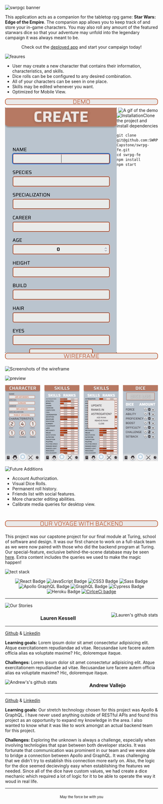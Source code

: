 ![swrpgc banner](https://user-images.githubusercontent.com/17935770/131261369-477cff64-39e5-462a-81bf-3f55944e512e.png)


This application acts as a companion for the tabletop rpg game: **Star Wars: Edge of the Empire**. The companion app allows you to keep track of and store your in-game characters. You may also roll any amount of the featured starwars dice so that your adventure may unfold into the legendary campaign it was always meant to be. 

<div align='center'>

 Check out the [deployed app](https://swrpg-companion.herokuapp.com/home) and start your campaign today! 
 
 </div>

![feaures](https://user-images.githubusercontent.com/17935770/131262008-e0fb73fa-3967-41bb-852d-6fd1f71b45a7.png)

 - User may create a new character that contains their information, characteristics, and skills.
 - Dice rolls can be be configured to any desired combination.
 - All of your characters can be seen in one place.
 - Skills may be edited whenever you want.
 - Optimized for Mobile View.
 

<img alt="demo-header" src="./src/assets/readme/demo.png">

 <img align='left' alt="A gif of the creation flow" src="./src/assets/readme/creation-gif.gif"> 
 
 <img align='right' alt="A gif of the demo" src="./src/assets/readme/app-demo-gif.gif"> 

![Installation](https://user-images.githubusercontent.com/17935770/131262041-39ba027b-0d4e-44a6-b599-8f1543ae5c6c.png)Clone the project and install dependencies

```szh 
git clone git@github.com:SWRPG-Capstone/swrpg-fe.git
cd swrpg-fe
npm install 
npm start
```

<img alt="wireframe header" src="./src/assets/readme/wireframe.png">


![Screenshots of the wireframe](./src/assets/readme/original.png)

![preview](https://user-images.githubusercontent.com/17935770/131262055-e0e0afc1-09f9-4730-9f02-8cd4d7a2be09.png)

![Screenshots of the actual demo](./src/assets/readme/actual.png)


![Future Additions](https://user-images.githubusercontent.com/17935770/131262136-88628fd2-2b64-41d9-ae44-8f8f32bd03e0.png)

- Account Authorization.
- Visual Dice Rolls.
- Permanent roll history.
- Friends list with social features. 
- More character editing abilities.
- Calibrate media queries for desktop view.

<br>

![Our voyage with backend](./src/assets/readme/backend-header.png)

This project was our capstone project for our final module at Turing, school of software and design. It was our first chance to work on a full-stack team as we were now paired with those who did the backend program at Turing. Our special-feature, exclusive behind-the-scene database may be seen [here](https://github.com/SWRPG-Capstone/swrpg-be). Extra content includes the queries we used to make the magic happen!

![tect stack](https://user-images.githubusercontent.com/17935770/131262694-59d17a22-b9e8-4396-b130-cd33d7754e0f.png)

<div align="center">  
<img src="https://img.shields.io/badge/React-61DAFB?logo=react&logoColor=000&style=flat-square" alt="React Badge">
<img src="https://img.shields.io/badge/JavaScript-F7DF1E?logo=javascript&logoColor=000&style=flat-square" alt="JavaScript Badge">
<img src="https://img.shields.io/badge/CSS3-1572B6?logo=css3&logoColor=fff&style=flat-square" alt="CSS3 Badge">
<img src="https://img.shields.io/badge/Sass-C69?logo=sass&logoColor=fff&style=flat-square" alt="Sass Badge"> 
<img src="https://img.shields.io/badge/Apollo%20GraphQL-311C87?logo=apollographql&logoColor=fff&style=flat-square" alt="Apollo GraphQL Badge">
<img src="https://img.shields.io/badge/GraphQL-E434AA?logo=graphql&logoColor=fff&style=flat-square" alt="GraphQL Badge"> 
<img src="https://img.shields.io/badge/Cypress-17202C?logo=cypress&logoColor=fff&style=flat-square" alt="Cypress Badge"> 
<img src="https://img.shields.io/badge/Heroku-430098?logo=heroku&logoColor=fff&style=flat-square" alt="Heroku Badge"> 
<a href="https://circleci.com/gh/SWRPG-Capstone/swrpg-fe/tree/main"><img alt="CirlceCi badge" src="https://circleci.com/gh/SWRPG-Capstone/swrpg-fe/tree/main.svg?style=svg"></a>
</div> 

---

![Our Stories](https://user-images.githubusercontent.com/17935770/131262209-52b60891-6ae5-4546-ae3e-72f9230de3ce.png)


<img align='right' alt="Lauren's github stats" src="https://github-readme-stats.vercel.app/api?username=LKessell&hide=stars&show_icons=true&theme=cobalt">

### <div align=center> **Lauren Kessell** </div>

---

[Github](https://www.github.com/LKessell)
&
[Linkedin](https://www.linkedin.com/in/lauren-kessell/)



**Learning goals:**  Lorem ipsum dolor sit amet consectetur adipisicing elit. Atque exercitationem repudiandae ad vitae. Recusandae iure facere autem officia alias ea voluptate maxime? Hic, doloremque itaque.

**Challenges:** Lorem ipsum dolor sit amet consectetur adipisicing elit. Atque exercitationem repudiandae ad vitae. Recusandae iure facere autem officia alias ea voluptate maxime? Hic, doloremque itaque.


<img align='left' alt="Andrew's's github stats" src="https://github-readme-stats.vercel.app/api?username=andrewvallejo&hide=stars&show_icons=true&theme=ayu-mirage"> 

### <div align=center> **Andrew Vallejo** </div>

---

[Github](https://www.github.com/andrewvallejo)
&
[Linkedin](https://www.linkedin.com/in/andrewvallejo/)

**Learning goals:** Our stretch technology chosen for this project was Apollo & GraphQL. I have never used anything outside of RESTful APIs and found this project as an opportunity to expand my knowledge in the area. I also wanted to know what it was like to work amongst an actual backend team for this project.

**Challenges:** Exploring the unknown is always a challenge, especially when involving technlogies that span between both developer stacks. It was fortunate that communication was prominent in our team and we were able to bridge a connection between Apollo and GraphQL. It was challenging that we didn't try to establish this connection more early on. Also, the logic for the dice seemed decievingly easy when establishing the features we needed. Since all of the dice have custom values, we had create a dice mechanic which required a lot of logic for it to be able to operate the way it woud in real life. 


---

 <div align='center'><sub>May the force be with you</div></div>

